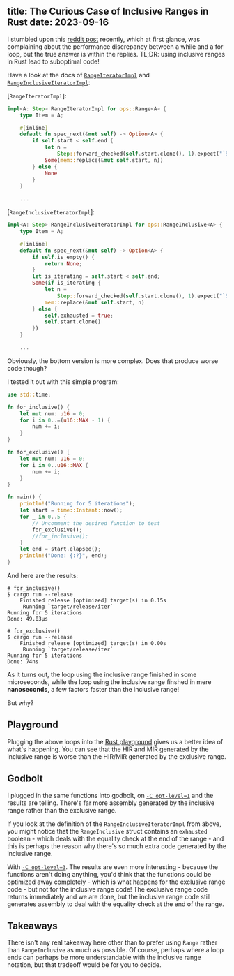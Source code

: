 title: The Curious Case of Inclusive Ranges in Rust 
date: 2023-09-16
---

I stumbled upon this [reddit post](https://old.reddit.com/r/rust/comments/15tvuio/why_isnt_the_for_loop_optimized_better_in_this/)
recently, which at first glance, was complaining about the performance discrepancy between a while and a for loop,
but the true answer is within the replies. TL;DR: using inclusive ranges in Rust lead to suboptimal code!

Have a look at the docs of [`RangeIteratorImpl`](https://doc.rust-lang.org/src/core/iter/range.rs.html#618)
and [`RangeInclusiveIteratorImpl`](https://doc.rust-lang.org/src/core/iter/range.rs.html#1009):

[`RangeIteratorImpl`]:

```rust
impl<A: Step> RangeIteratorImpl for ops::Range<A> {
    type Item = A;

    #[inline]
    default fn spec_next(&mut self) -> Option<A> {
        if self.start < self.end {
            let n =
                Step::forward_checked(self.start.clone(), 1).expect("`Step` invariants not upheld");
            Some(mem::replace(&mut self.start, n))
        } else {
            None
        }
    }

    ...
```

[`RangeInclusiveIteratorImpl`]:

```rust
impl<A: Step> RangeInclusiveIteratorImpl for ops::RangeInclusive<A> {
    type Item = A;

    #[inline]
    default fn spec_next(&mut self) -> Option<A> {
        if self.is_empty() {
            return None;
        }
        let is_iterating = self.start < self.end;
        Some(if is_iterating {
            let n =
                Step::forward_checked(self.start.clone(), 1).expect("`Step` invariants not upheld");
            mem::replace(&mut self.start, n)
        } else {
            self.exhausted = true;
            self.start.clone()
        })
    }

    ...
```

Obviously, the bottom version is more complex. Does that produce worse code though?

I tested it out with this simple program:

```rust
use std::time;

fn for_inclusive() {
    let mut num: u16 = 0;
    for i in 0..=(u16::MAX - 1) {
        num += i;
    }
}

fn for_exclusive() {
    let mut num: u16 = 0;
    for i in 0..u16::MAX {
        num += i;
    }
}

fn main() {
    println!("Running for 5 iterations");
    let start = time::Instant::now();
    for _ in 0..5 {
        // Uncomment the desired function to test
        for_exclusive();
        //for_inclusive();
    }
    let end = start.elapsed();
    println!("Done: {:?}", end);
}
```

And here are the results:

```console
# for_inclusive()
$ cargo run --release
    Finished release [optimized] target(s) in 0.15s
     Running `target/release/iter`
Running for 5 iterations
Done: 49.03µs

# for_exclusive()
$ cargo run --release
    Finished release [optimized] target(s) in 0.00s
     Running `target/release/iter`
Running for 5 iterations
Done: 74ns
```

As it turns out, the loop using the inclusive range finished in some microseconds, while the
loop using the inclusive range finshed in mere **nanoseconds**, a few factors faster than the
inclusive range! 

But why?

## Playground

Plugging the above loops into the [Rust playground](https://play.rust-lang.org/?version=nightly&mode=debug&edition=2021&gist=1038380931ccf79609d63bbd5f86ceba)
gives us a better idea of what's happening. You can see that the HIR and MIR generated by the inclusive range is worse than the HIR/MIR generated by
the exclusive range.

## Godbolt

I plugged in the same functions into godbolt, on [`-C opt-level=1`](https://rust.godbolt.org/z/zWfYW3dP5) and the
results are telling. There's far more assembly generated by the inclusive range rather than the exclusive range.

If you look at the definition of the `RangeInclusiveIteratorImpl` from above, you might notice
that the `RangeInclusive` struct contains an `exhausted` boolean - which deals with the equality check at the end
of the range - and this is perhaps the reason why there's so much extra code generated by the inclusive range.

With [`-C opt-level=3`](https://rust.godbolt.org/z/TbTqbzv99). The results are even more interesting - because the
functions aren't doing anything, you'd think that the functions could be optimized away completely - which is
what happens for the exclusive range code - but not for the inclusive range code! The exclusive range code returns
immediately and we are done, but the inclusive range code still generates assembly to deal with the equality
check at the end of the range.

## Takeaways

There isn't any real takeaway here other than to prefer using `Range` rather than `RangeInclusive` as much as possible.
Of course, perhaps where a loop ends can perhaps be more understandable with the inclusive range notation, but that
tradeoff would be for you to decide.
